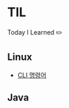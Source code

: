 # TIL

Today I Learned
:pencil2:

## Linux

- [CLI 명령어](https://github.com/jiwon111/TIL/blob/main/Linux/CLI%EB%AA%85%EB%A0%B9%EC%96%B4.md)

## Java
